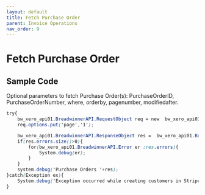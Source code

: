 ```yaml
---
layout: default
title: Fetch Purchase Order
parent: Invoice Operations
nav_order: 9
---
```


# Fetch Purchase Order

## Sample Code

Optional parameters to fetch Purchase Order(s):
PurchaseOrderID, PurchaseOrderNumber, where, orderby, pagenumber, modifiedafter.


```scss
try{
    bw_xero_api01.BreadwinnerAPI.RequestObject req = new  bw_xero_api01.BreadwinnerAPI.RequestObject();
    req.options.put('page','1');

    bw_xero_api01.BreadwinnerAPI.ResponseObject res =  bw_xero_api01.BreadwinnerAPI.call('fetchPurchaseOrder', req);
    if(res.errors.size()>0){
        for(bw_xero_api01.BreadwinnerAPI.Error er :res.errors){
            System.debug(er); 
        }
    }
    system.debug('Purchase Orders '+res);
}catch(Exception ex){
    System.debug('Exception occurred while creating customers in Stripe.'+ex.getStackTraceString());
}
```